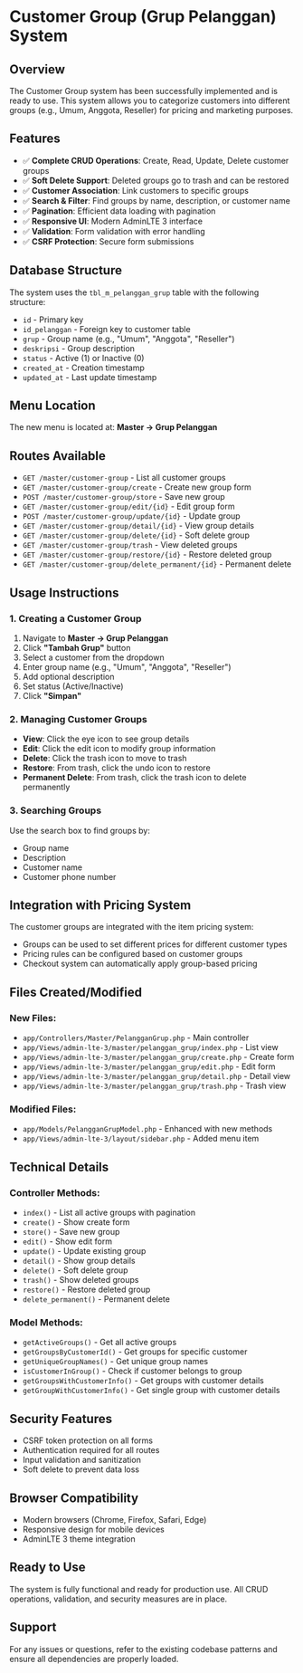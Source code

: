 # Customer Group (Grup Pelanggan) System

## Overview
The Customer Group system has been successfully implemented and is ready to use. This system allows you to categorize customers into different groups (e.g., Umum, Anggota, Reseller) for pricing and marketing purposes.

## Features
- ✅ **Complete CRUD Operations**: Create, Read, Update, Delete customer groups
- ✅ **Soft Delete Support**: Deleted groups go to trash and can be restored
- ✅ **Customer Association**: Link customers to specific groups
- ✅ **Search & Filter**: Find groups by name, description, or customer name
- ✅ **Pagination**: Efficient data loading with pagination
- ✅ **Responsive UI**: Modern AdminLTE 3 interface
- ✅ **Validation**: Form validation with error handling
- ✅ **CSRF Protection**: Secure form submissions

## Database Structure
The system uses the `tbl_m_pelanggan_grup` table with the following structure:
- `id` - Primary key
- `id_pelanggan` - Foreign key to customer table
- `grup` - Group name (e.g., "Umum", "Anggota", "Reseller")
- `deskripsi` - Group description
- `status` - Active (1) or Inactive (0)
- `created_at` - Creation timestamp
- `updated_at` - Last update timestamp

## Menu Location
The new menu is located at: **Master → Grup Pelanggan**

## Routes Available
- `GET /master/customer-group` - List all customer groups
- `GET /master/customer-group/create` - Create new group form
- `POST /master/customer-group/store` - Save new group
- `GET /master/customer-group/edit/{id}` - Edit group form
- `POST /master/customer-group/update/{id}` - Update group
- `GET /master/customer-group/detail/{id}` - View group details
- `GET /master/customer-group/delete/{id}` - Soft delete group
- `GET /master/customer-group/trash` - View deleted groups
- `GET /master/customer-group/restore/{id}` - Restore deleted group
- `GET /master/customer-group/delete_permanent/{id}` - Permanent delete

## Usage Instructions

### 1. Creating a Customer Group
1. Navigate to **Master → Grup Pelanggan**
2. Click **"Tambah Grup"** button
3. Select a customer from the dropdown
4. Enter group name (e.g., "Umum", "Anggota", "Reseller")
5. Add optional description
6. Set status (Active/Inactive)
7. Click **"Simpan"**

### 2. Managing Customer Groups
- **View**: Click the eye icon to see group details
- **Edit**: Click the edit icon to modify group information
- **Delete**: Click the trash icon to move to trash
- **Restore**: From trash, click the undo icon to restore
- **Permanent Delete**: From trash, click the trash icon to delete permanently

### 3. Searching Groups
Use the search box to find groups by:
- Group name
- Description
- Customer name
- Customer phone number

## Integration with Pricing System
The customer groups are integrated with the item pricing system:
- Groups can be used to set different prices for different customer types
- Pricing rules can be configured based on customer groups
- Checkout system can automatically apply group-based pricing

## Files Created/Modified

### New Files:
- `app/Controllers/Master/PelangganGrup.php` - Main controller
- `app/Views/admin-lte-3/master/pelanggan_grup/index.php` - List view
- `app/Views/admin-lte-3/master/pelanggan_grup/create.php` - Create form
- `app/Views/admin-lte-3/master/pelanggan_grup/edit.php` - Edit form
- `app/Views/admin-lte-3/master/pelanggan_grup/detail.php` - Detail view
- `app/Views/admin-lte-3/master/pelanggan_grup/trash.php` - Trash view

### Modified Files:
- `app/Models/PelangganGrupModel.php` - Enhanced with new methods
- `app/Views/admin-lte-3/layout/sidebar.php` - Added menu item

## Technical Details

### Controller Methods:
- `index()` - List all active groups with pagination
- `create()` - Show create form
- `store()` - Save new group
- `edit()` - Show edit form
- `update()` - Update existing group
- `detail()` - Show group details
- `delete()` - Soft delete group
- `trash()` - Show deleted groups
- `restore()` - Restore deleted group
- `delete_permanent()` - Permanent delete

### Model Methods:
- `getActiveGroups()` - Get all active groups
- `getGroupsByCustomerId()` - Get groups for specific customer
- `getUniqueGroupNames()` - Get unique group names
- `isCustomerInGroup()` - Check if customer belongs to group
- `getGroupsWithCustomerInfo()` - Get groups with customer details
- `getGroupWithCustomerInfo()` - Get single group with customer details

## Security Features
- CSRF token protection on all forms
- Authentication required for all routes
- Input validation and sanitization
- Soft delete to prevent data loss

## Browser Compatibility
- Modern browsers (Chrome, Firefox, Safari, Edge)
- Responsive design for mobile devices
- AdminLTE 3 theme integration

## Ready to Use
The system is fully functional and ready for production use. All CRUD operations, validation, and security measures are in place.

## Support
For any issues or questions, refer to the existing codebase patterns and ensure all dependencies are properly loaded.
